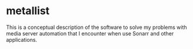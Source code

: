 # metallist
This is a conceptual description of the software to solve my problems with media server automation that I encounter when use Sonarr and other applications.
